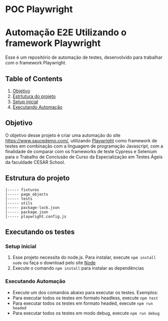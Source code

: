 # POC Playwright

# Automação E2E Utilizando o framework Playwright

Esse é um repositório de automação de testes, desenvolvido para trabalhar com o framework Playwright.

## Table of Contents

1. [Objetivo](#objetivo)
2. [Estrtutura do projeto](#estrutura-do-projeto)
5. [Setup inicial](#setup-inicial)
6. [Executando Automação](#executando-automação)

## Objetivo

O objetivo desse projeto é criar uma automação do site https://www.saucedemo.com/, utilizando [Playwright](https://playwright.dev/) como framework de testes em combinação com a linguagem de programação Javascript, com a finalidade de comparar com os frameworks de teste Cypress e Selenium para o Trabalho de Conclusão de Curso da Especialização em Testes Ágeis da faculdade CESAR School.

## Estrutura do projeto

```
|----- fixtures
|----- page_objects
|----- tests
|----- utils
|----- package-lock.json
|----- package.json
|----- playwright.config.js
```

## Executando os testes

### Setup inicial

1. Esse projeto necessita do node.js. Para instalar, execute `npm install node` ou faça o download pelo site [Node](https://nodejs.org/en/download/)
2. Execute o comando `npm install` para instalar as dependências

### Executando Automação

- Execute um dos comandos abaixo para executar os testes.
  Exemplos:
- Para executar todos os testes em formato headless, execute `npm test`
- Para executar todos os testes em formato headed, execute  `npm run headed`
- Para executar todos os testes em modo debug, execute  `npm run debug`
<p>
